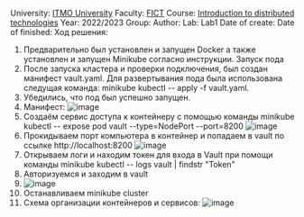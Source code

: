 University: [ITMO University](https://itmo.ru/ru/)
Faculty: [FICT](https://fict.itmo.ru)
Course: [Introduction to distributed technologies](https://github.com/itmo-ict-faculty/introduction-to-distributed-technologies)
Year: 2022/2023
Group: 
Author: 
Lab: Lab1
Date of create: 
Date of finished: 
Ход решения:
1. Предварительно был установлен и запущен Docker а также установлен и запущен Minikube согласно инструкции.
Запуск пода
2. После запуска кластера и проверки подключения, был создан манифест vault.yaml. Для развертывания пода была использована следущая команда:
minikube kubectl -- apply -f vault.yaml.
4. Убедились, что под был успешно запущен.
5. Манифест:
![image](https://user-images.githubusercontent.com/121129118/208904006-0da09e12-95d4-4eeb-8add-fa0896a34a82.png)
6. Создаём сервис доступа к контейнеру с помощью команды
minikube kubectl -- expose pod vault --type=NodePort --port=8200
![image](https://user-images.githubusercontent.com/121129118/208903068-a98853bc-9e71-45b0-b9cb-20813bdbb508.png)
7. Прокидываем порт компьютера в контейнер и попадаем в vault по ссылке http://localhost:8200
![image](https://user-images.githubusercontent.com/121129118/208903320-d7a366d3-c1ae-4045-9cc4-74b6c202531c.png)
8. Открываем логи и находим токен для входа в Vault при помощи команды minikube kubectl -- logs vault | findstr "Token"
9. Авторизуемся и заходим в vault 
10. ![image](https://user-images.githubusercontent.com/121129118/208904565-9707d9e7-4d10-4391-b2df-ad7bfac9773c.png)
11. Останавливаем minikube cluster
12. Схема организации контейнеров и сервисов:
![image](https://user-images.githubusercontent.com/116584865/205444106-b82d713f-91b1-47e1-8a08-2c95e6e22b1b.png)

